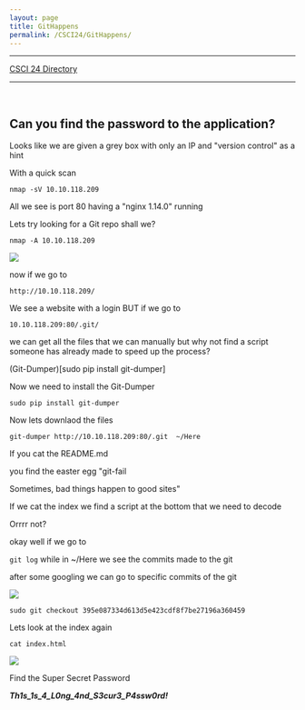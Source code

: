 ```yaml
---
layout: page
title: GitHappens
permalink: /CSCI24/GitHappens/
---
```


---

[CSCI 24 Directory](https://zacvr.github.io/CSCI24/)
<br/>

---
<br/>

Can you find the password to the application?
---

Looks like we are given a grey box with only an IP and "version control" as a hint

With a quick scan

```nmap -sV 10.10.118.209```

All we see is port 80 having a "nginx 1.14.0" running

Lets try looking for a Git repo shall we?

```nmap -A 10.10.118.209```

<img src="/images/CSCI24/GitHappens/Repo Found.png">

now if we go to

```http://10.10.118.209/``` 

We see a website with a login BUT if we go to

```10.10.118.209:80/.git/```

we can get all the files that we can manually but why not find a script someone has already made to speed up the process?

(Git-Dumper)[sudo pip install git-dumper]

Now we need to install the Git-Dumper

```sudo pip install git-dumper```

Now lets downlaod the files

```git-dumper http://10.10.118.209:80/.git  ~/Here```

If you cat the README.md

you find the easter egg "git-fail

Sometimes, bad things happen to good sites"

If we cat the index we find a script at the bottom that we need to decode

Orrrr not?

okay well if we go to 

```git log``` while in ~/Here we see the commits made to the git

after some googling we can go to specific commits of the git

<img src="/images/CSCI24/GitHappens/Commits.png">

```sudo git checkout 395e087334d613d5e423cdf8f7be27196a360459```

Lets look at the index again

```cat index.html```

<img src="/images/CSCI24/GitHappens/Password.png">


Find the Super Secret Password

***Th1s_1s_4_L0ng_4nd_S3cur3_P4ssw0rd!***


